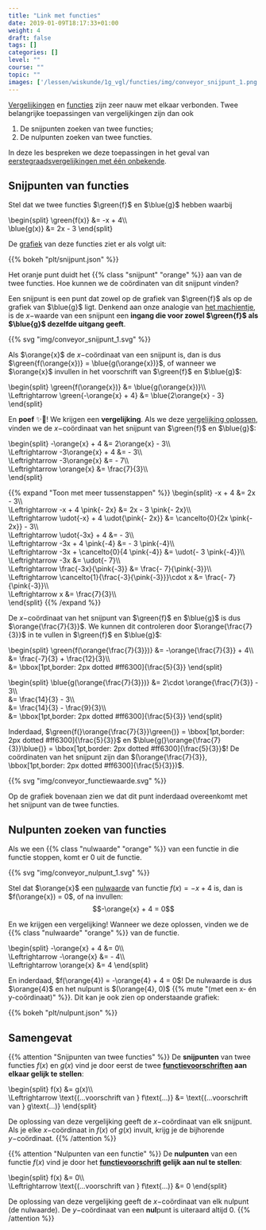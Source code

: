 ```yaml
---
title: "Link met functies"
date: 2019-01-09T18:17:33+01:00
weight: 4
draft: false
tags: []
categories: []
level: ""
course: ""
topic: ""
images: ['/lessen/wiskunde/1g_vgl/functies/img/conveyor_snijpunt_1.png', '/lessen/wiskunde/1g_vgl/functies/img/conveyor_functiewaarde.png', '/lessen/wiskunde/1g_vgl/functies/img/conveyor_nulpunt_1.png']
---
```

[Vergelijkingen](../intro) en [functies](../../functies/intro) zijn zeer nauw
met elkaar verbonden. Twee belangrijke toepassingen van vergelijkingen zijn dan
ook

1. De snijpunten zoeken van twee functies;
2. De nulpunten zoeken van twee functies.

In deze les bespreken we deze toepassingen in het geval van
[eerstegraadsvergelijkingen met één onbekende](../oplossen).

## Snijpunten van functies
Stel dat we twee functies $\green{f}$ en $\blue{g}$ hebben waarbij

\begin{split}
	\green{f(x)} &= -x + 4\\\\\
	\blue{g(x)} &= 2x - 3
\end{split}

De [grafiek](../../functies/grafiek) van deze functies ziet er als volgt uit:

{{% bokeh "plt/snijpunt.json" %}}

Het oranje punt duidt het {{% class "snijpunt" "orange" %}} aan van de twee functies. Hoe kunnen we de coördinaten van dit snijpunt vinden?

Een snijpunt is een punt dat zowel op de grafiek van $\green{f}$ als op de grafiek van $\blue{g}$ ligt. Denkend aan onze analogie van [het machientje](../../functies/intro#een-functie-is-een-machientje), is de $x-$waarde van een snijpunt een **ingang die voor zowel $\green{f}$ als $\blue{g}$ dezelfde uitgang geeft**.

{{% svg "img/conveyor_snijpunt_1.svg" %}}

Als $\orange{x}$ de $x-$coördinaat van een snijpunt is, dan is dus $\green{f(\orange{x})} = \blue{g(\orange{x})}$, of wanneer we $\orange{x}$ invullen in het voorschrift van $\green{f}$ en $\blue{g}$:

\begin{split}
\green{f(\orange{x})} &= \blue{g(\orange{x})}\\\\\
\Leftrightarrow \green{-\orange{x} + 4} &= \blue{2\orange{x} - 3}
\end{split}

En **poef** ✨🧙! We krijgen een **vergelijking**. Als we deze [vergelijking
oplossen](../eerste_graad), vinden we de $x-$coördinaat van het snijpunt van
$\green{f}$ en $\blue{g}$:

\begin{split}
	-\orange{x} + 4 &= 2\orange{x} - 3\\\\\
	\Leftrightarrow -3\orange{x} + 4 &= - 3\\\\\
	\Leftrightarrow -3\orange{x} &= - 7\\\\\
	\Leftrightarrow \orange{x} &= \frac{7}{3}\\\\\
\end{split}

{{% expand "Toon met meer tussenstappen" %}}
\begin{split}
	-x + 4 &= 2x - 3\\\\\
	\Leftrightarrow -x + 4 \pink{- 2x} &= 2x - 3 \pink{- 2x}\\\\\
	\Leftrightarrow \udot{-x} + 4 \udot{\pink{- 2x}} &= \cancelto{0}{2x \pink{- 2x}} - 3\\\\\
	\Leftrightarrow \udot{-3x} + 4 &= - 3\\\\\
	\Leftrightarrow -3x + 4 \pink{-4} &= - 3 \pink{-4}\\\\\
	\Leftrightarrow -3x + \cancelto{0}{4 \pink{-4}} &= \udot{- 3 \pink{-4}}\\\\\
	\Leftrightarrow -3x &= \udot{- 7}\\\\\
	\Leftrightarrow \frac{-3x}{\pink{-3}} &= \frac{- 7}{\pink{-3}}\\\\\
	\Leftrightarrow \cancelto{1}{\frac{-3}{\pink{-3}}}\cdot x &= \frac{- 7}{\pink{-3}}\\\\\
	\Leftrightarrow x &= \frac{7}{3}\\\\\
\end{split}
{{% /expand %}}

De $x-$coördinaat van het snijpunt van $\green{f}$ en $\blue{g}$ is dus
$\orange{\frac{7}{3}}$. We kunnen dit controleren door $\orange{\frac{7}{3}}$ in te vullen in $\green{f}$ en $\blue{g}$:

\begin{split}
	\green{f(\orange{\frac{7}{3}})} &= -\orange{\frac{7}{3}} + 4\\\\\
	&= \frac{-7}{3} + \frac{12}{3}\\\\\
	&= \bbox[1pt,border: 2px dotted #ff6300]{\frac{5}{3}}
\end{split}

\begin{split}
	\blue{g(\orange{\frac{7}{3}})} &= 2\cdot \orange{\frac{7}{3}} - 3\\\\\
	&= \frac{14}{3} - 3\\\\\
	&= \frac{14}{3} - \frac{9}{3}\\\\\
	&= \bbox[1pt,border: 2px dotted #ff6300]{\frac{5}{3}}
\end{split}

Inderdaad, $\green{f(}\orange{\frac{7}{3}}\green{)} = \bbox[1pt,border: 2px dotted #ff6300]{\frac{5}{3}}$ en $\blue{g(}\orange{\frac{7}{3}}\blue{)} = \bbox[1pt,border: 2px dotted #ff6300]{\frac{5}{3}}$! De coördinaten van het snijpunt zijn dan $(\orange{\frac{7}{3}}, \bbox[1pt,border: 2px dotted #ff6300]{\frac{5}{3}})$.

{{% svg "img/conveyor_functiewaarde.svg" %}}


Op de grafiek bovenaan zien we dat dit punt inderdaad overeenkomt met het snijpunt van de twee functies.

## Nulpunten zoeken van functies
Als we een {{% class "nulwaarde" "orange" %}} van een functie in die functie stoppen, komt er $0$ uit de functie.

{{% svg "img/conveyor_nulpunt_1.svg" %}}

Stel dat $\orange{x}$ een [nulwaarde](../../functies/nulpunten#nulwaarden-van-een-functie) van functie $f(x) = -x + 4$ is, dan is $f(\orange{x}) = 0$, of na invullen:
$$-\orange{x} + 4 = 0$$

En we krijgen een vergelijking! Wanneer we deze oplossen, vinden we de {{% class "nulwaarde" "orange" %}} van de functie.

\begin{split}
-\orange{x} + 4 &= 0\\\\\
\Leftrightarrow -\orange{x} &= - 4\\\\\
\Leftrightarrow \orange{x} &= 4
\end{split}

En inderdaad, $f(\orange{4}) = -\orange{4} + 4 = 0$! De nulwaarde is dus
$\orange{4}$ en het nulpunt is $(\orange{4}, 0)$
{{% mute "(met een x- én y-coördinaat)" %}}.
Dit kan je ook zien op onderstaande grafiek:

{{% bokeh "plt/nulpunt.json" %}}

## Samengevat
{{% attention "Snijpunten van twee functies" %}}
De **snijpunten** van twee functies $f(x)$ en $g(x)$ vind je door eerst de twee **[functievoorschriften](../../functies/voorschrift) aan elkaar gelijk te stellen**:

\begin{split}
f(x) &= g(x)\\\\\
\Leftrightarrow \text{(...voorschrift van } f\text{...)} &= \text{(...voorschrift van } g\text{...)}
\end{split}

De oplossing van deze vergelijking geeft de $x-$coördinaat van elk snijpunt. Als je elke $x-$coördinaat in $f(x)$ of $g(x)$ invult, krijg je de bijhorende $y-$coördinaat.
{{% /attention %}}

{{% attention "Nulpunten van een functie" %}}
De **nulpunten** van een functie $f(x)$ vind je door het **[functievoorschrift](../../functies/voorschrift) gelijk aan nul te stellen**:

\begin{split}
f(x) &= 0\\\\\
\Leftrightarrow \text{(...voorschrift van } f\text{...)} &= 0
\end{split}

De oplossing van deze vergelijking geeft de $x-$coördinaat van elk nulpunt (de nulwaarde). De $y-$coördinaat van een **nul**punt is uiteraard altijd $0$.
{{% /attention %}}
